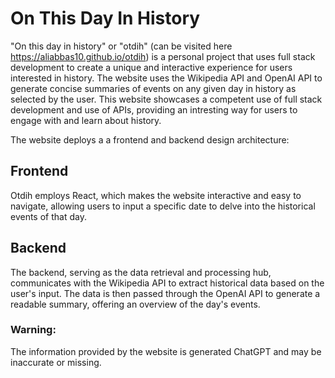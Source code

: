 # On This Day In History
"On this day in history" or "otdih" (can be visited here https://aliabbas10.github.io/otdih) is a personal project that uses full stack development to create a unique and interactive experience for users interested in history. The website uses the Wikipedia API and OpenAI API to generate concise summaries of events on any given day in history as selected by the user. This website showcases a competent use of full stack development and use of APIs, providing an intresting way for users to engage with and learn about history.

The website deploys a a frontend and backend design architecture:

## Frontend
Otdih employs React, which makes the website interactive and easy to navigate, allowing users to input a specific date to delve into the historical events of that day.

## Backend
The backend, serving as the data retrieval and processing hub, communicates with the Wikipedia API to extract historical data based on the user's input. The data is then passed through the OpenAI API to generate a readable summary, offering an overview of the day's events.

### Warning:
The information provided by the website is generated ChatGPT and may be inaccurate or missing.
